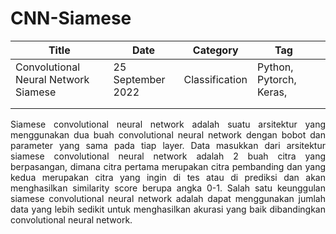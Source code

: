 # CNN-Siamese

| Title                                | Date              | Category       | Tag                     |   |
|--------------------------------------|-------------------|----------------|-------------------------|---|
| Convolutional Neural Network Siamese | 25 September 2022 | Classification | Python, Pytorch, Keras, |   |
|                                      |                   |                |                         |   |
|                                      |                   |                |                         |   |



<p align="justify">
 Siamese convolutional neural network adalah suatu arsitektur yang menggunakan
dua buah convolutional neural network dengan bobot dan parameter yang sama
pada tiap layer. Data masukkan dari arsitektur siamese convolutional neural
network adalah 2 buah citra yang berpasangan, dimana citra pertama merupakan
citra pembanding dan yang kedua merupakan citra yang ingin di tes atau di prediksi
dan akan menghasilkan similarity score berupa angka 0-1. Salah satu keunggulan
siamese convolutional neural network adalah dapat menggunakan jumlah data yang
lebih sedikit untuk menghasilkan akurasi yang baik dibandingkan convolutional
neural network.
</p>
